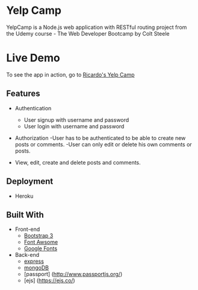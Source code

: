 # Yelp Camp

YelpCamp is a Node.js web application with RESTful routing project from the Udemy course - The Web Developer Bootcamp by Colt Steele

# Live Demo
To see the app in action, go to [Ricardo's Yelp Camp](https://yelp-camp-ricardo.herokuapp.com/)

## Features
- Authentication
  - User signup with username and password
  - User login with username and password
  
- Authorization
  -User has to be authenticated to be able to create new posts or comments.
  -User can only edit or delete his own comments or posts.
  
- View, edit, create and delete posts and comments.

## Deployment

- Heroku

## Built With

- Front-end
  - [Bootstrap 3](https://getbootstrap.com/docs/3.3/)
  - [Font Awsome](https://fontawesome.com/)
  - [Google Fonts](https://fonts.google.com/)
- Back-end
  - [express](https://expressjs.com/)
  - [mongoDB](https://www.mongodb.com/)
  - [passport] (http://www.passportjs.org/)
  - [ejs] (https://ejs.co/)
